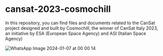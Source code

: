 # cansat-2023-cosmochill
In this repository, you can find files and documents related to the CanSat project designed and built by Cosmochill, the winner of CanSat Italy 2023, an initiative by ESA (European Space Agency) and ASI (Italian Space Agency)

![WhatsApp Image 2024-01-07 at 00 00 14](https://github.com/16mhz8bit/cansat-2023-cosmochill/assets/53312802/f668683f-a002-45cc-8940-7cf540dcef0a)

